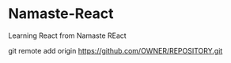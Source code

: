# Namaste-React
Learning React from Namaste REact 

git remote add origin https://github.com/OWNER/REPOSITORY.git
